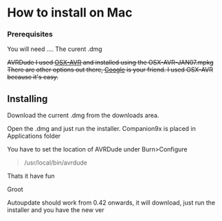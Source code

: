 # How to install on Mac #

### Prerequisites ###

You will need ....
The curent .dmg

~~AVRDude
I used [OSX-AVR](http://sourceforge.net/projects/osxavr/) and installed using the OSX-AVR-JAN07.mpkg
There are other options out there, [Google](http://www.google.com) is your friend.
I used OSX-AVR because it's easy.~~


## Installing ##

Download the current .dmg from the downloads area.

Open the .dmg and just run the installer. Companion9x is placed in Applications folder

You have to set the location of AVRDude under Burn>Configure

> /usr/local/bin/avrdude

Thats it have fun

Groot

Autoupdate should work from 0.42 onwards, it will download, just run the installer and you have the new ver